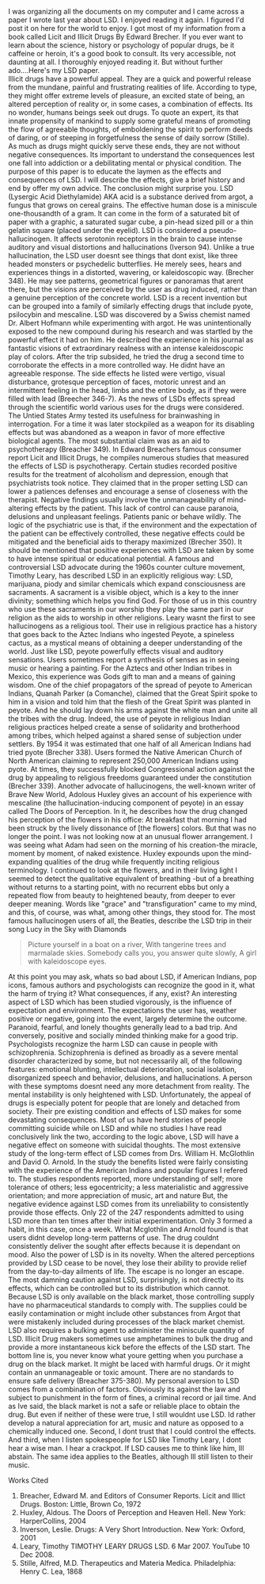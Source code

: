 <!-- {
	"title": "LSD! (Important Info for All You Hippies Out There)",
	"tags": ["college essay"],
	"date": "09-04-2009"
} -->

I was organizing all the documents on my computer and I came across a paper I wrote last year about LSD. I enjoyed reading it again. I figured I'd post it on here for the world to enjoy. I got most of my information from a book called Licit and Illicit Drugs By Edward Brecher. If you ever want to learn about the science, history or psychology of popular drugs, be it caffeine or heroin, it's a good book to consult. Its very accessible, not daunting at all. I thoroughly enjoyed reading it. But without further ado....Here's my LSD paper.  
Illicit drugs have a powerful appeal. They are a quick and powerful release from the mundane, painful and frustrating realities of life. According to type, they might offer extreme levels of pleasure, an excited state of being, an altered perception of reality or, in some cases, a combination of effects. Its no wonder, humans beings seek out drugs. To quote an expert, its that innate propensity of mankind to supply some grateful means of promoting the flow of agreeable thoughts, of emboldening the spirit to perform deeds of daring, or of steeping in forgetfulness the sense of daily sorrow (Stille). As much as drugs might quickly serve these ends, they are not without negative consequences. Its important to understand the consequences lest one fall into addiction or a debilitating mental or physical condition. The purpose of this paper is to educate the laymen as the effects and consequences of LSD. I will describe the effects, give a brief history and end by offer my own advice. The conclusion might surprise you.
LSD (Lysergic Acid Diethylamide) AKA acid is a substance derived from argot, a fungus that grows on cereal grains. The effective human dose is a miniscule one-thousandth of a gram. It can come in the form of a saturated bit of paper with a graphic, a saturated sugar cube, a pin-head sized pill or a thin gelatin square (placed under the eyelid).
LSD is considered a pseudo-hallucinogen. It affects serotonin receptors in the brain to cause intense auditory and visual distortions and hallucinations (Iverson 94). Unlike a true hallucination, the LSD user doesnt see things that dont exist, like three headed monsters or psychedelic butterflies. He merely sees, hears and experiences things in a distorted, wavering, or kaleidoscopic way. (Brecher 348). He may see patterns, geometrical figures or panoramas that arent there, but the visions are perceived by the user as drug induced, rather than a genuine perception of the concrete world.
LSD is a recent invention but can be grouped into a family of similarly effecting drugs that include pyote, psilocybin and mescaline. LSD was discovered by a Swiss chemist named Dr. Albert Hofmann while experimenting with argot. He was unintentionally exposed to the new compound during his research and was startled by the powerful effect it had on him. He described the experience in his journal as fantastic visions of extraordinary realness with an intense kaleidoscopic play of colors. After the trip subsided, he tried the drug a second time to corroborate the effects in a more controlled way. He didnt have an agreeable response. The side effects he listed were vertigo, visual disturbance, grotesque perception of faces, motoric unrest and an intermittent feeling in the head, limbs and the entire body, as if they were filled with lead (Breecher 346-7).
As the news of LSDs effects spread through the scientific world various uses for the drugs were considered. The Untied States Army tested its usefulness for brainwashing in interrogation. For a time it was later stockpiled as a weapon for its disabling effects but was abandoned as a weapon in favor of more effective biological agents. The most substantial claim was as an aid to psychotherapy (Breacher 349).
In Edward Breachers famous consumer report Licit and Illicit Drugs, he compiles numerous studies that measured the effects of LSD is psychotherapy. Certain studies recorded positive results for the treatment of alcoholism and depression, enough that psychiatrists took notice. They claimed that in the proper setting LSD can lower a patiences defenses and encourage a sense of closeness with the therapist. Negative findings usually involve the unmanageability of mind-altering effects by the patient. This lack of control can cause paranoia, delusions and unpleasant feelings. Patients panic or behave wildly. The logic of the psychiatric use is that, if the environment and the expectation of the patient can be effectively controlled, these negative effects could be mitigated and the beneficial aids to therapy maximized (Brecher 350).
It should be mentioned that positive experiences with LSD are taken by some to have intense spiritual or educational potential. A famous and controversial LSD advocate during the 1960s counter culture movement, Timothy Leary, has described LSD in an explicitly religious way: LSD, marijuana, piody and similar chemicals which expand consciousness are sacraments. A sacrament is a visible object, which is a key to the inner divinity; something which helps you find God. For those of us in this country who use these sacraments in our worship they play the same part in our religion as the aids to worship in other religions. Leary wasnt the first to see hallucinogens as a religious tool. Their use in religious practice has a history that goes back to the Aztec Indians who ingested Peyote, a spineless cactus, as a mystical means of obtaining a deeper understanding of the world.
Just like LSD, peyote powerfully effects visual and auditory sensations. Users sometimes report a synthesis of senses as in seeing music or hearing a painting. For the Aztecs and other Indian tribes in Mexico, this experience was Gods gift to man and a means of gaining wisdom. One of the chief propagators of the spread of peyote to American Indians, Quanah Parker (a Comanche), claimed that the Great Spirit spoke to him in a vision and told him that the flesh of the Great Spirit was planted in peyote. And he should lay down his arms against the white man and unite all the tribes with the drug. Indeed, the use of peyote in religious Indian religious practices helped create a sense of solidarity and brotherhood among tribes, which helped against a shared sense of subjection under settlers. By 1954 it was estimated that one half of all American Indians had tried pyote (Brecher 338). Users formed the Native American Church of North American claiming to represent 250,000 American Indians using pyote. At times, they successfully blocked Congressional action against the drug by appealing to religious freedoms guaranteed under the constitution (Brecher 339).
Another advocate of hallucinogens, the well-known writer of Brave New World, Adolous Huxley gives an account of his experience with mescaline (the hallucination-inducing component of peyote) in an essay called The Doors of Perception. In it, he describes how the drug changed his perception of the flowers in his office: At breakfast that morning I had been struck by the lively dissonance of [the flowers] colors. But that was no longer the point. I was not looking now at an unusual flower arrangement. I was seeing what Adam had seen on the morning of his creation-the miracle, moment by moment, of naked existence. Huxley expounds upon the mind-expanding qualities of the drug while frequently inciting religious terminology. I continued to look at the flowers, and in their living light I seemed to detect the qualitative equivalent of breathing -but of a breathing without returns to a starting point, with no recurrent ebbs but only a repeated flow from beauty to heightened beauty, from deeper to ever deeper meaning. Words like "grace" and "transfiguration" came to my mind, and this, of course, was what, among other things, they stood for.
The most famous hallucinogen users of all, the Beatles, describe the LSD trip in their song Lucy in the Sky with Diamonds
> Picture yourself in a boat on a river,
> With tangerine trees and marmalade skies.
> Somebody calls you, you answer quite slowly,
> A girl with kaleidoscope eyes.

At this point you may ask, whats so bad about LSD, if American Indians, pop icons, famous authors and psychologists can recognize the good in it, what the harm of trying it? What consequences, if any, exist?
An interesting aspect of LSD which has been studied vigorously, is the influence of expectation and environment. The expectations the user has, weather positive or negative, going into the event, largely determine the outcome. Paranoid, fearful, and lonely thoughts generally lead to a bad trip. And conversely, positive and socially minded thinking make for a good trip. Psychologists recognize the harm LSD can cause in people with schizophrenia. Schizophrenia is defined as broadly as a severe mental disorder characterized by some, but not necessarily all, of the following features: emotional blunting, intellectual deterioration, social isolation, disorganized speech and behavior, delusions, and hallucinations. A person with these symptoms doesnt need any more detachment from reality. The mental instability is only heightened with LSD.
Unfortunately, the appeal of drugs is especially potent for people that are lonely and detached from society. Their pre existing condition and effects of LSD makes for some devastating consequences. Most of us have herd stories of people committing suicide while on LSD and while no studies I have read conclusively link the two, according to the logic above, LSD will have a negative effect on someone with suicidal thoughts.
The most extensive study of the long-term effect of LSD comes from Drs. William H. McGlothlin and David O. Arnold. In the study the benefits listed were fairly consisting with the experience of the American Indians and popular figures I refered to. The studies respondents reported, more understanding of self; more tolerance of others; less egocentricity; a less materialistic and aggressive orientation; and more appreciation of music, art and nature But, the negative evidence against LSD comes from its unreliability to consistently provide those effects. Only 22 of the 247 respondents admitted to using LSD more than ten times after their initial experimentation. Only 3 formed a habit, in this case, once a week. What Mcglothlin and Arnold found is that users didnt develop long-term patterns of use. The drug couldnt consistently deliver the sought after effects because it is dependant on mood. Also the power of LSD is in its novelty. When the altered perceptions provided by LSD cease to be novel, they lose their ability to provide relief from the day-to-day ailments of life. The escape is no longer an escape.
The most damning caution against LSD, surprisingly, is not directly to its effects, which can be controlled but to its distribution which cannot. Because LSD is only available on the black market, those controlling supply have no pharmaceutical standards to comply with. The supplies could be easily contamination or might include other substances from Argot that were mistakenly included during processes of the black market chemist. LSD also requires a bulking agent to administer the miniscule quantity of LSD. Illicit Drug makers sometimes use amphetamines to bulk the drug and provide a more instantaneous kick before the effects of the LSD start. The bottom line is, you never know what youre getting when you purchase a drug on the black market. It might be laced with harmful drugs. Or it might contain an unmanageable or toxic amount. There are no standards to ensure safe delivery (Breacher 375-380).
My personal aversion to LSD comes from a combination of factors. Obviously its against the law and subject to punishment in the form of fines, a criminal record or jail time. And as Ive said, the black market is not a safe or reliable place to obtain the drug. But even if neither of these were true, I still wouldnt use LSD. Id rather develop a natural appreciation for art, music and nature as opposed to a chemically induced one. Second, I dont trust that I could control the effects. And third, when I listen spokespeople for LSD like Timothy Leary, I dont hear a wise man. I hear a crackpot. If LSD causes me to think like him, Ill abstain. The same idea applies to the Beatles, although Ill still listen to their music.

Works Cited
1. Breacher, Edward M. and Editors of Consumer Reports. Licit and Illict Drugs. Boston: Little, Brown  Co, 1972
2. Huxley, Aldous. The Doors of Perception and Heaven  Hell. New York: HarperCollins, 2004
3. Inverson, Leslie. Drugs: A Very Short Introduction. New York: Oxford, 2001
4. Leary, Timothy TIMOTHY LEARY DRUGS  LSD. 6 Mar 2007. YouTube 10 Dec 2008.
5. Stille, Alfred, M.D. Therapeutics and Materia Medica. Philadelphia: Henry C. Lea, 1868